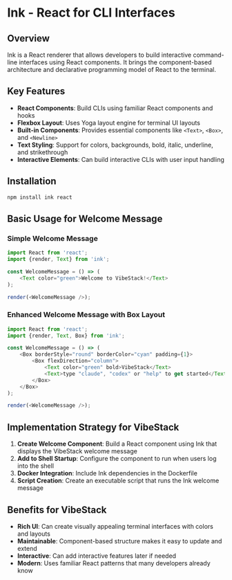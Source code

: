 # Ink - React for CLI Interfaces

## Overview
Ink is a React renderer that allows developers to build interactive command-line interfaces using React components. It brings the component-based architecture and declarative programming model of React to the terminal.

## Key Features
- **React Components**: Build CLIs using familiar React components and hooks
- **Flexbox Layout**: Uses Yoga layout engine for terminal UI layouts
- **Built-in Components**: Provides essential components like `<Text>`, `<Box>`, and `<Newline>`
- **Text Styling**: Support for colors, backgrounds, bold, italic, underline, and strikethrough
- **Interactive Elements**: Can build interactive CLIs with user input handling

## Installation
```bash
npm install ink react
```

## Basic Usage for Welcome Message

### Simple Welcome Message
```javascript
import React from 'react';
import {render, Text} from 'ink';

const WelcomeMessage = () => (
    <Text color="green">Welcome to VibeStack!</Text>
);

render(<WelcomeMessage />);
```

### Enhanced Welcome Message with Box Layout
```javascript
import React from 'react';
import {render, Text, Box} from 'ink';

const WelcomeMessage = () => (
    <Box borderStyle="round" borderColor="cyan" padding={1}>
        <Box flexDirection="column">
            <Text color="green" bold>VibeStack</Text>
            <Text>type "claude", "codex" or "help" to get started</Text>
        </Box>
    </Box>
);

render(<WelcomeMessage />);
```

## Implementation Strategy for VibeStack

1. **Create Welcome Component**: Build a React component using Ink that displays the VibeStack welcome message
2. **Add to Shell Startup**: Configure the component to run when users log into the shell
3. **Docker Integration**: Include Ink dependencies in the Dockerfile
4. **Script Creation**: Create an executable script that runs the Ink welcome message

## Benefits for VibeStack
- **Rich UI**: Can create visually appealing terminal interfaces with colors and layouts
- **Maintainable**: Component-based structure makes it easy to update and extend
- **Interactive**: Can add interactive features later if needed
- **Modern**: Uses familiar React patterns that many developers already know